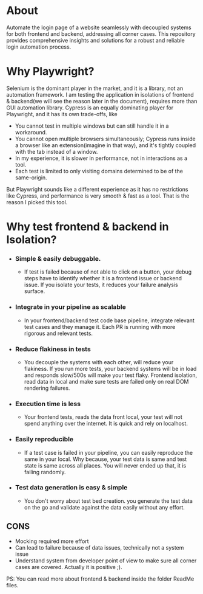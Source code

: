 # About
Automate the login page of a website seamlessly with decoupled systems for both frontend and backend, addressing all corner cases. This repository provides comprehensive insights and solutions for a robust and reliable login automation process.

# Why Playwright?

Selenium is the dominant player in the market, and it is a library, not an automation framework. I am testing the application in isolations of frontend & backend(we will see the reason later in the document), requires more than GUI automation library. Cypress is an equally dominating player for Playwright, and it has its own trade-offs, like 
 * You cannot test in multiple windows but can still handle it in a workaround. 
 * You cannot open multiple browsers simultaneously; Cypress runs inside a browser like an extension(imagine in that way), and it's tightly coupled with the tab instead of a window. 
 * In my experience, it is slower in performance, not in interactions as a tool. 
 * Each test is limited to only visiting domains determined to be of the same-origin.

 But Playwright sounds like a different experience as it has no restrictions like Cypress, and performance is very smooth & fast as a tool. That is the reason I picked this tool.

# Why test frontend & backend in Isolation?
 * ### Simple & easily debuggable.
   * If test is failed because of not able to click on a button, your debug steps have to identify whether it is a frontend issue or backend issue. If you isolate your tests, it reduces your failure analysis surface.
 * ### Integrate in your pipeline as scalable
   * In your frontend/backend test code base pipeline, integrate relevant test cases and they manage it. Each PR is running with more rigorous and relevant tests.
 * ### Reduce flakiness in tests
   * You decouple the systems with each other, will reduce your flakiness. If you run more tests, your backend systems will be in load and responds slow/500s will make your test flaky. Frontend isolation, read data in local and make sure tests are failed only on real DOM rendering failures.
 * ### Execution time is less
   * Your frontend tests, reads the data front local, your test will not spend anything over the internet. It is quick and rely on localhost.
 * ### Easily reproducible
   * If a test case is failed in your pipeline, you can easily reproduce the same in your local. Why because, your test data is same and test state is same across all places. You will never ended up that, it is failing randomly.
 * ### Test data generation is easy & simple
   * You don't worry about test bed creation. you generate the test data on the go and validate against the data easily without any effort. 

## CONS
  * Mocking required more effort
  * Can lead to failure because of data issues, technically not a system issue
  * Understand system from developer point of view to make sure all corner cases are covered. Actually it is positive ;). 

PS: You can read more about frontend & backend inside the folder ReadMe files.